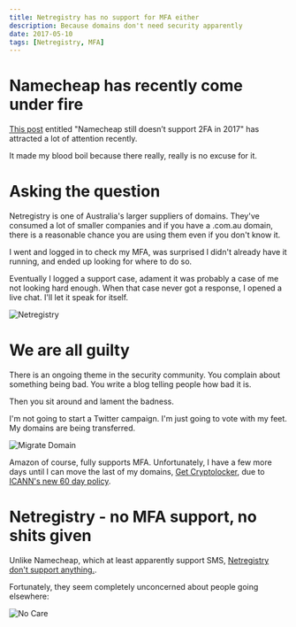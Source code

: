 ```yaml
---
title: Netregistry has no support for MFA either
description: Because domains don't need security apparently
date: 2017-05-10
tags: [Netregistry, MFA]
---
```


# Namecheap has recently come under fire

[This post](https://levels.io/namecheap-2fa/) entitled "Namecheap still doesn’t support 2FA in 2017" has attracted a lot of attention recently.

It made my blood boil because there really, really is no excuse for it.

# Asking the question

Netregistry is one of Australia's larger suppliers of domains. They've consumed a lot of smaller companies and if you have a .com.au domain, there is a reasonable chance you are using them even if you don't know it.

I went and logged in to check my MFA, was surprised I didn't already have it running, and ended up looking for where to do so.

Eventually I logged a support case, adament it was probably a case of me not looking hard enough. When that case never got a response, I opened a live chat. I'll let it speak for itself.

![Netregistry](/media/images/netregistry.png)

# We are all guilty

There is an ongoing theme in the security community. You complain about something being bad. You write a blog telling people how bad it is.

Then you sit around and lament the badness.

I'm not going to start a Twitter campaign. I'm just going to vote with my feet. My domains are being transferred.

![Migrate Domain](/media/images/migrate.png)

Amazon of course, fully supports MFA. Unfortunately, I have a few more days until I can move the last of my domains, [Get Cryptolocker](https://getcryptolocker.com), due to [ICANN's new 60 day policy](https://opensrs.com/blog/2016/06/icanns-new-transfer-policy-will-impact-business-customers/).

# Netregistry - no MFA support, no shits given

Unlike Namecheap, which at least apparently support SMS, [Netregistry don't support anything.](https://github.com/2factorauth/twofactorauth/blob/8a010daf0ffe52d3ea6ca9f853ef3d926d5223c8/_data/domains.yml#L370).

Fortunately, they seem completely unconcerned about people going elsewhere:

![No Care](/media/images/nocare.png)
